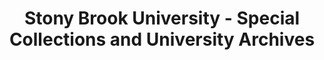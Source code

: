 ---
layout: repo
title: "Stony Brook University - Special Collections and University Archives"
id: 23124
permalink: repos/23124/
---